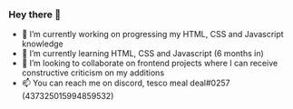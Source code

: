 ### Hey there 👋

- 🔭 I’m currently working on progressing my HTML, CSS and Javascript knowledge
- 🌱 I’m currently learning HTML, CSS and Javascript (6 months in)
- 👯 I’m looking to collaborate on frontend projects where I can receive constructive criticism on my additions
- 📫 You can reach me on discord, tesco meal deal#0257 (437325015994859532)
